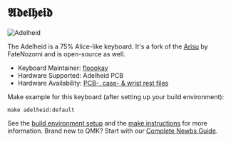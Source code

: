 # 𝕬𝖉𝖊𝖑𝖍𝖊𝖎𝖉

![Adelheid](https://raw.githubusercontent.com/floookay/img/master/adelheid/adelheid.jpg)

The Adelheid is a 75% Alice-like keyboard. It's a fork of the [Arisu](https://github.com/FateNozomi/arisu-pcb) by FateNozomi and is open-source as well.

* Keyboard Maintainer: [floookay](https://github.com/floookay)  
* Hardware Supported: Adelheid PCB  
* Hardware Availability: [PCB-, case- &amp; wrist rest files](https://github.com/floookay/adelheid)

Make example for this keyboard (after setting up your build environment):

    make adelheid:default

See the [build environment setup](https://docs.qmk.fm/#/getting_started_build_tools) and the [make instructions](https://docs.qmk.fm/#/getting_started_make_guide) for more information. Brand new to QMK? Start with our [Complete Newbs Guide](https://docs.qmk.fm/#/newbs).
